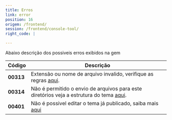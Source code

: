 ```yaml
---
title: Erros
link: error
position: 16
origem: /frontend/ 
session: /frontend/console-tool/
right_code: |

---
```


Abaixo descrição dos possiveis erros exibidos na gem

Código | Descrição
------------------- | ------
 **00313**  | Extensão ou nome de arquivo invalido, verifique as regras [aqui]().
 **00314**  | Não é permitido o envio de arquivos para este diretórios veja a estrutura do tema [aqui]().
 **00401**  | Não é possivel editar o tema já publicado, saiba mais [aqui]()



